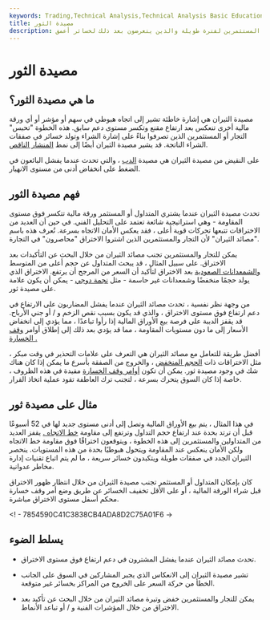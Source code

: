 ```yaml
---
keywords: Trading,Technical Analysis,Technical Analysis Basic Education
title: مصيدة الثور
description: فخ الثور هو انعكاس مؤقت في السوق الهابطة التي تجذب المستثمرين لفترة طويلة والذين يتعرضون بعد ذلك لخسائر أعمق.
---
```


# مصيدة الثور
## ما هي مصيدة الثور؟

مصيدة الثيران هي إشارة خاطئة تشير إلى اتجاه هبوطي في سهم أو مؤشر أو أي ورقة مالية أخرى تنعكس بعد ارتفاع مقنع وتكسر مستوى دعم سابق. هذه الخطوة "تحبس" التجار أو المستثمرين الذين تصرفوا بناءً على إشارة الشراء وتولد خسائر في صفقات الشراء الناتجة. قد يشير مصيدة الثيران أيضًا إلى نمط [المنشار الناقص](/whipsaw).

على النقيض من مصيدة الثيران هي مصيدة [الدب](/beartrap) ، والتي تحدث عندما يفشل البائعون في الضغط على انخفاض أدنى من مستوى الانهيار.

## فهم مصيدة الثور

تحدث مصيدة الثيران عندما يشتري المتداول أو المستثمر ورقة مالية تتكسر فوق مستوى المقاومة - وهي استراتيجية شائعة تعتمد على التحليل الفني. في حين أن العديد من الاختراقات تتبعها تحركات قوية أعلى ، فقد يعكس الأمان الاتجاه بسرعة. تُعرف هذه باسم "مصائد الثيران" لأن التجار والمستثمرين الذين اشتروا الاختراق "محاصرون" في التجارة.

يمكن للتجار والمستثمرين تجنب مصائد الثيران من خلال البحث عن التأكيدات بعد الاختراق. على سبيل المثال ، قد يبحث المتداول عن حجم أعلى من المتوسط [والشمعدانات الصعودية](/candlestick) بعد الاختراق لتأكيد أن السعر من المرجح أن يرتفع. الاختراق الذي يولد حجمًا منخفضًا وشمعدانات غير حاسمة - مثل [نجمة دوجي](/doji) - يمكن أن يكون علامة على مصيدة ثور.

من وجهة نظر نفسية ، تحدث مصائد الثيران عندما يفشل المضاربون على الارتفاع في دعم ارتفاع فوق مستوى الاختراق ، والذي قد يكون بسبب نقص الزخم و / أو جني الأرباح. قد يقفز الدببة على فرصة بيع الأوراق المالية إذا رأوا تباعدًا ، مما يؤدي إلى انخفاض الأسعار إلى ما دون مستويات المقاومة ، مما قد يؤدي بعد ذلك إلى إطلاق أوامر [وقف الخسارة .](/stop-lossorder)

أفضل طريقة للتعامل مع مصائد الثيران هي التعرف على علامات التحذير في وقت مبكر ، مثل الاختراقات ذات [الحجم المنخفض](/volume) ، والخروج من الصفقة بأسرع ما يمكن إذا كان هناك شك في وجود مصيدة ثور. يمكن أن تكون [أوامر وقف الخسارة](/stop-lossorder) مفيدة في هذه الظروف ، خاصة إذا كان السوق يتحرك بسرعة ، لتجنب ترك العاطفة تقود عملية اتخاذ القرار.

## مثال على مصيدة ثور

في هذا المثال ، يتم بيع الأوراق المالية وتصل إلى أدنى مستوى جديد لها في 52 أسبوعًا قبل أن ترتد بحدة عند ارتفاع حجم التداول وترتفع إلى مقاومة [خط الاتجاه .](/trendline) يقفز العديد من المتداولين والمستثمرين إلى هذه الخطوة ، ويتوقعون اختراقًا فوق مقاومة خط الاتجاه ولكن الأمان ينعكس عند المقاومة ويتحول هبوطيًا بحدة من هذه المستويات. ينحصر الثيران الجدد في صفقات طويلة ويتكبدون خسائر سريعة ، ما لم يتم اتباع تقنيات إدارة مخاطر عدوانية.

كان بإمكان المتداول أو المستثمر تجنب مصيدة الثيران من خلال انتظار ظهور الاختراق قبل شراء الورقة المالية ، أو على الأقل تخفيف الخسائر عن طريق وضع أمر وقف خسارة محكم أسفل مستوى الاختراق مباشرة.

<! - 7854590C41C3838CB4ADA8D2C75A01F6 ->

## يسلط الضوء

- تحدث مصائد الثيران عندما يفشل المشترون في دعم ارتفاع فوق مستوى الاختراق.

- تشير مصيدة الثيران إلى الانعكاس الذي يجبر المشاركين في السوق على الجانب الخطأ من حركة السعر على الخروج من المراكز بخسائر غير متوقعة.

- يمكن للتجار والمستثمرين خفض وتيرة مصائد الثيران من خلال البحث عن تأكيد بعد الاختراق من خلال المؤشرات الفنية و / أو تباعد الأنماط.

